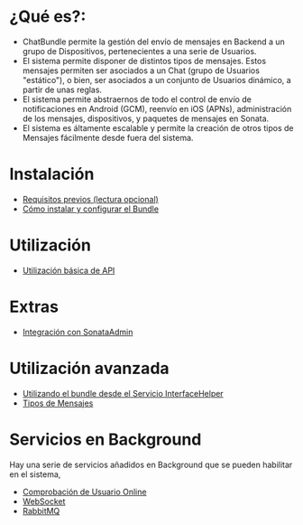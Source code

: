 # ¿Qué es?:

- ChatBundle permite la gestión del envío de mensajes en Backend a un grupo de Dispositivos, pertenecientes a una serie de Usuarios.
- El sistema permite disponer de distintos tipos de mensajes. Estos mensajes permiten ser asociados a un Chat (grupo de Usuarios "estático"), o bien, ser asociados a un conjunto de Usuarios dinámico, a partir de unas reglas.
- El sistema permite abstraernos de todo el control de envío de notificaciones en Android (GCM), reenvío en iOS (APNs), administración de los mensajes, dispositivos, y paquetes de mensajes en Sonata.
- El sistema es áltamente escalable y permite la creación de otros tipos de Mensajes fácilmente desde fuera del sistema.

# Instalación

- [Requisitos previos (lectura opcional)](Resources/doc/es/0-previous_requirements.md)
- [Cómo instalar y configurar el Bundle](Resources/doc/es/1-setting_up_the_bundle.md)

# Utilización

- [Utilización básica de API](Resources/doc/es/2-basic_use.md)

# Extras

- [Integración con SonataAdmin](Resources/doc/es/extras/integrate_sonata.md)

# Utilización avanzada

- [Utilizando el bundle desde el Servicio InterfaceHelper](Resources/doc/es/3-advance_use_service.md)
- [Tipos de Mensajes](Resources/doc/es/4-advance_use_messages.md)

# Servicios en Background

Hay una serie de servicios añadidos en Background que se pueden habilitar en el sistema,

- [Comprobación de Usuario Online](Resources/doc/es/background/check_user_state.md)
- [WebSocket](Resources/doc/es/background/websocket.md)
- [RabbitMQ](Resources/doc/es/background/rabbitMQ.md)
